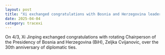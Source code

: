 ```yaml
---
layout: post
title: "Xi exchanged congratulations with Bosnia and Herzegovina leader"
date: 2025-04-04
category: tracexi
---
```


On 4/3, Xi Jinping exchanged congratulations with rotating Chairperson of the Presidency of Bosnia and Herzegovina (BiH), Zeljka Cvijanovic, over the 30th anniversary of diplomatic ties.
